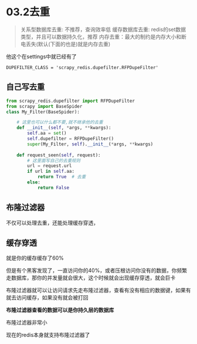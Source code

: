 # 03.2去重

> 关系型数据库去重: 不推荐，查询效率低
> 缓存数据库去重: redis的set数据类型，并且可以数据持久化，推荐
> 内存去重：最大的制约是内存大小和断电丢失(默认(下面的也是)就是内存去重)

他这个在settings中就已经有了

`DUPEFILTER_CLASS = 'scrapy_redis.dupefilter.RFPDupeFilter'`

## 自己写去重

```python
from scrapy_redis.dupefilter import RFPDupeFilter
from scrapy import BaseSpider
class My_Filter(BaseSpider):

    # 这里也可以什么都不要,就不继承他的去重
    def __init__(self, *args, **kwargs):
        self.aa = set()
        self.dupefilter = RFPDupeFilter()
        super(My_Filter, self).__init__(*args, **kwargs)
    
    def request_seen(self, request):
        # 这里面写自己的去重规则
        url = request.url 
        if url in self.aa:
            return True  # 去重
        else:
            return False
```

## 布隆过滤器

不仅可以处理去重，还能处理缓存穿透，

## 缓存穿透

就是你的缓存缓存了60%

但是有个黑客发现了，一直访问你的40%，或者压根访问你没有的数据，你频繁走数据库，那你的并发量就会很大，这个时候就会出现缓存穿透，就会巨卡

布隆过滤器就可以让访问请求先走布隆过滤器，查看有没有相应的数据键，如果有就去访问缓存，如果没有就会被打回

**布隆过滤器查看的数据可以是你持久层的数据库**

布隆过滤器非常小

现在的redis本身就支持布隆过滤器了


<CommentService/>
